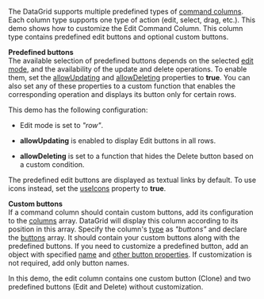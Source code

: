 The DataGrid supports multiple predefined types of [command columns](/Documentation/Guide/UI_Components/DataGrid/Columns/Column_Types/Command_Columns/). Each column type supports one type of action (edit, select, drag, etc.). This demo shows how to customize the Edit Command Column. This column type contains predefined edit buttons and optional custom buttons.

**Predefined buttons**           
The available selection of predefined buttons depends on the selected [edit mode](/Documentation/ApiReference/UI_Components/dxDataGrid/Configuration/editing/#mode), and the availability of the update and delete operations. To enable them, set the [allowUpdating](/Documentation/ApiReference/UI_Components/dxDataGrid/Configuration/editing/#allowUpdating) and [allowDeleting](/Documentation/ApiReference/UI_Components/dxDataGrid/Configuration/editing/#allowDeleting) properties to **true**. You can also set any of these properties to a custom function that enables the corresponding operation and displays its button only for certain rows.

This demo has the following configuration:

* Edit mode is set to *"row"*.

* **allowUpdating** is enabled to display Edit buttons in all rows.
  
* **allowDeleting** is set to a function that hides the Delete button based on a custom condition.

The predefined edit buttons are displayed as textual links by default. To use icons instead, set the [useIcons](/Documentation/ApiReference/UI_Components/dxDataGrid/Configuration/editing/#useIcons) property to **true**.

**Custom buttons**             
If a command column should contain custom buttons, add its configuration to the [columns](/Documentation/ApiReference/UI_Components/dxDataGrid/Configuration/columns/) array. DataGrid will display this column according to its position in this array. Specify the column's [type](/Documentation/ApiReference/UI_Components/dxDataGrid/Configuration/columns/#type) as *"buttons"* and declare the [buttons](/Documentation/ApiReference/UI_Components/dxDataGrid/Configuration/columns/buttons/) array. It should contain your custom buttons along with the predefined buttons. If you need to customize a predefined button, add an object with specified [name](/Documentation/ApiReference/UI_Components/dxDataGrid/Configuration/columns/buttons/#name) and [other button properties](/Documentation/ApiReference/UI_Components/dxDataGrid/Configuration/columns/buttons/). If customization is not required, add only button names.

In this demo, the edit column contains one custom button (Clone) and two predefined buttons (Edit and Delete) without customization.
